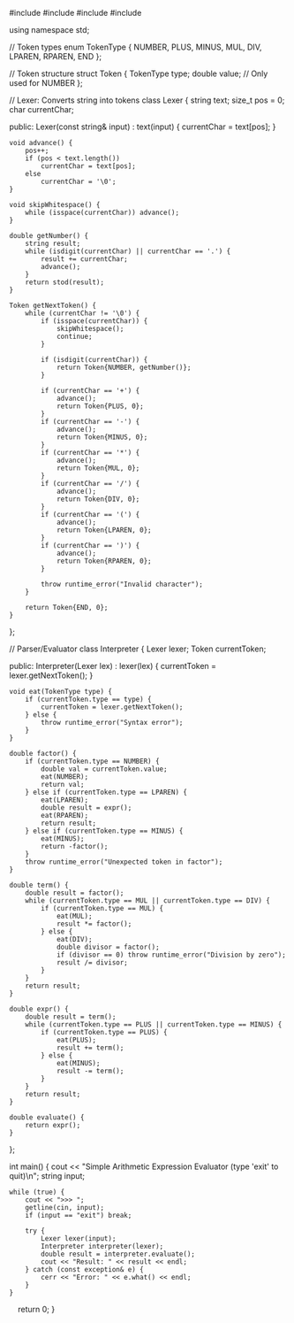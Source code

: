 #include <iostream>
#include <string>
#include <cctype>
#include <stdexcept>

using namespace std;

// Token types
enum TokenType { NUMBER, PLUS, MINUS, MUL, DIV, LPAREN, RPAREN, END };

// Token structure
struct Token {
    TokenType type;
    double value; // Only used for NUMBER
};

// Lexer: Converts string into tokens
class Lexer {
    string text;
    size_t pos = 0;
    char currentChar;

public:
    Lexer(const string& input) : text(input) {
        currentChar = text[pos];
    }

    void advance() {
        pos++;
        if (pos < text.length())
            currentChar = text[pos];
        else
            currentChar = '\0';
    }

    void skipWhitespace() {
        while (isspace(currentChar)) advance();
    }

    double getNumber() {
        string result;
        while (isdigit(currentChar) || currentChar == '.') {
            result += currentChar;
            advance();
        }
        return stod(result);
    }

    Token getNextToken() {
        while (currentChar != '\0') {
            if (isspace(currentChar)) {
                skipWhitespace();
                continue;
            }

            if (isdigit(currentChar)) {
                return Token{NUMBER, getNumber()};
            }

            if (currentChar == '+') {
                advance();
                return Token{PLUS, 0};
            }
            if (currentChar == '-') {
                advance();
                return Token{MINUS, 0};
            }
            if (currentChar == '*') {
                advance();
                return Token{MUL, 0};
            }
            if (currentChar == '/') {
                advance();
                return Token{DIV, 0};
            }
            if (currentChar == '(') {
                advance();
                return Token{LPAREN, 0};
            }
            if (currentChar == ')') {
                advance();
                return Token{RPAREN, 0};
            }

            throw runtime_error("Invalid character");
        }

        return Token{END, 0};
    }
};

// Parser/Evaluator
class Interpreter {
    Lexer lexer;
    Token currentToken;

public:
    Interpreter(Lexer lex) : lexer(lex) {
        currentToken = lexer.getNextToken();
    }

    void eat(TokenType type) {
        if (currentToken.type == type) {
            currentToken = lexer.getNextToken();
        } else {
            throw runtime_error("Syntax error");
        }
    }

    double factor() {
        if (currentToken.type == NUMBER) {
            double val = currentToken.value;
            eat(NUMBER);
            return val;
        } else if (currentToken.type == LPAREN) {
            eat(LPAREN);
            double result = expr();
            eat(RPAREN);
            return result;
        } else if (currentToken.type == MINUS) {
            eat(MINUS);
            return -factor();
        }
        throw runtime_error("Unexpected token in factor");
    }

    double term() {
        double result = factor();
        while (currentToken.type == MUL || currentToken.type == DIV) {
            if (currentToken.type == MUL) {
                eat(MUL);
                result *= factor();
            } else {
                eat(DIV);
                double divisor = factor();
                if (divisor == 0) throw runtime_error("Division by zero");
                result /= divisor;
            }
        }
        return result;
    }

    double expr() {
        double result = term();
        while (currentToken.type == PLUS || currentToken.type == MINUS) {
            if (currentToken.type == PLUS) {
                eat(PLUS);
                result += term();
            } else {
                eat(MINUS);
                result -= term();
            }
        }
        return result;
    }

    double evaluate() {
        return expr();
    }
};

int main() {
    cout << "Simple Arithmetic Expression Evaluator (type 'exit' to quit)\n";
    string input;

    while (true) {
        cout << ">>> ";
        getline(cin, input);
        if (input == "exit") break;

        try {
            Lexer lexer(input);
            Interpreter interpreter(lexer);
            double result = interpreter.evaluate();
            cout << "Result: " << result << endl;
        } catch (const exception& e) {
            cerr << "Error: " << e.what() << endl;
        }
    }

    return 0;
}
